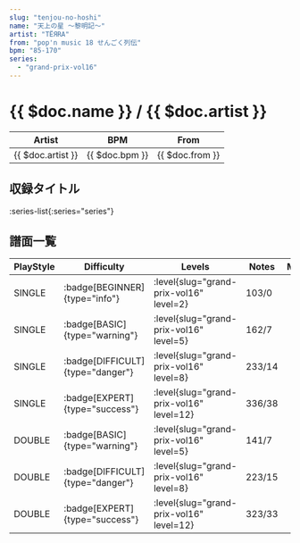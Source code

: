 ```yaml
---
slug: "tenjou-no-hoshi"
name: "天上の星 ～黎明記～"
artist: "TЁЯRA"
from: "pop'n music 18 せんごく列伝"
bpm: "85-170"
series:
  - "grand-prix-vol16"
---
```


# {{ $doc.name }} / {{ $doc.artist }}

|Artist|BPM|From|
|------|---|----|
|{{ $doc.artist }}|{{ $doc.bpm }}|{{ $doc.from }}|

## 収録タイトル

:series-list{:series="series"}

## 譜面一覧

|PlayStyle|Difficulty|Levels|Notes|Movie|
|---------|----------|------|-----|-----|
|SINGLE| :badge[BEGINNER]{type="info"}|<div class="field is-grouped is-grouped-multiline"> :level{slug="grand-prix-vol16" level=2}</div>|103/0||
|SINGLE| :badge[BASIC]{type="warning"}|<div class="field is-grouped is-grouped-multiline"> :level{slug="grand-prix-vol16" level=5}</div>|162/7||
|SINGLE| :badge[DIFFICULT]{type="danger"}|<div class="field is-grouped is-grouped-multiline"> :level{slug="grand-prix-vol16" level=8}</div>|233/14||
|SINGLE| :badge[EXPERT]{type="success"}|<div class="field is-grouped is-grouped-multiline"> :level{slug="grand-prix-vol16" level=12}</div>|336/38||
|DOUBLE| :badge[BASIC]{type="warning"}|<div class="field is-grouped is-grouped-multiline"> :level{slug="grand-prix-vol16" level=5}</div>|141/7||
|DOUBLE| :badge[DIFFICULT]{type="danger"}|<div class="field is-grouped is-grouped-multiline"> :level{slug="grand-prix-vol16" level=8}</div>|223/15||
|DOUBLE| :badge[EXPERT]{type="success"}|<div class="field is-grouped is-grouped-multiline"> :level{slug="grand-prix-vol16" level=12}</div>|323/33||
